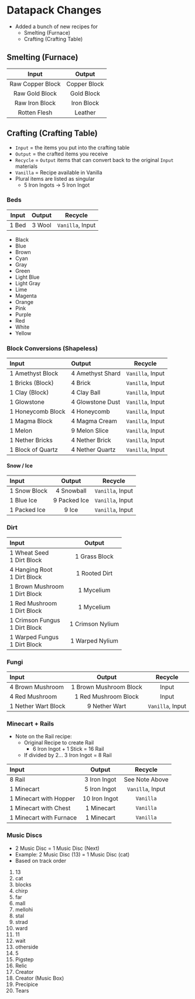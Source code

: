 # Datapack Changes

- Added a bunch of new recipes for
  - Smelting (Furnace)
  - Crafting (Crafting Table)

## Smelting (Furnace)

|      Input       |    Output    |
| :--------------: | :----------: |
| Raw Copper Block | Copper Block |
|  Raw Gold Block  |  Gold Block  |
|  Raw Iron Block  |  Iron Block  |
|   Rotten Flesh   |   Leather    |

## Crafting (Crafting Table)

- `Input` = the items you put into the crafting table
- `Output` = the crafted items you receive
- `Recycle` = `Output` items that can convert back to the original `Input` materials
- `Vanilla` = Recipe available in Vanilla
- Plural items are listed as singular
  - 5 Iron Ingots -> 5 Iron Ingot

### Beds

| Input | Output |     Recycle      |
| :---: | :----: | :--------------: |
| 1 Bed | 3 Wool | `Vanilla`, Input |

- Black
- Blue
- Brown
- Cyan
- Gray
- Green
- Light Blue
- Light Gray
- Lime
- Magenta
- Orange
- Pink
- Purple
- Red
- White
- Yellow

### Block Conversions (Shapeless)

| Input             | Output           |     Recycle      |
| :---------------- | :--------------- | :--------------: |
| 1 Amethyst Block  | 4 Amethyst Shard | `Vanilla`, Input |
| 1 Bricks (Block)  | 4 Brick          | `Vanilla`, Input |
| 1 Clay (Block)    | 4 Clay Ball      | `Vanilla`, Input |
| 1 Glowstone       | 4 Glowstone Dust | `Vanilla`, Input |
| 1 Honeycomb Block | 4 Honeycomb      | `Vanilla`, Input |
| 1 Magma Block     | 4 Magma Cream    | `Vanilla`, Input |
| 1 Melon           | 9 Melon Slice    | `Vanilla`, Input |
| 1 Nether Bricks   | 4 Nether Brick   | `Vanilla`, Input |
| 1 Block of Quartz | 4 Nether Quartz  | `Vanilla`, Input |

#### Snow / Ice

| Input        |    Output    |     Recycle      |
| :----------- | :----------: | :--------------: |
| 1 Snow Block |  4 Snowball  | `Vanilla`, Input |
| 1 Blue Ice   | 9 Packed Ice | `Vanilla`, Input |
| 1 Packed Ice |    9 Ice     | `Vanilla`, Input |

### Dirt

| Input                            |      Output      |
| :------------------------------- | :--------------: |
| 1 Wheat Seed<br>1 Dirt Block     |  1 Grass Block   |
| 4 Hanging Root<br>1 Dirt Block   |  1 Rooted Dirt   |
| 1 Brown Mushroom<br>1 Dirt Block |    1 Mycelium    |
| 1 Red Mushroom<br>1 Dirt Block   |    1 Mycelium    |
| 1 Crimson Fungus<br>1 Dirt Block | 1 Crimson Nylium |
| 1 Warped Fungus<br>1 Dirt Block  | 1 Warped Nylium  |

### Fungi

| Input               |         Output         |     Recycle      |
| :------------------ | :--------------------: | :--------------: |
| 4 Brown Mushroom    | 1 Brown Mushroom Block |      Input       |
| 4 Red Mushroom      |  1 Red Mushroom Block  |      Input       |
| 1 Nether Wart Block |     9 Nether Wart      | `Vanilla`, Input |

### Minecart + Rails

- Note on the Rail recipe:
  - Original Recipe to create Rail
    - 6 Iron Ingot + 1 Stick = 16 Rail
  - If divided by 2... 3 Iron Ingot = 8 Rail

| Input                   |    Output     |     Recycle      |
| :---------------------- | :-----------: | :--------------: |
| 8 Rail                  | 3 Iron Ingot  |  See Note Above  |
| 1 Minecart              | 5 Iron Ingot  | `Vanilla`, Input |
| 1 Minecart with Hopper  | 10 Iron Ingot |    `Vanilla`     |
| 1 Minecart with Chest   |  1 Minecart   |    `Vanilla`     |
| 1 Minecart with Furnace |  1 Minecart   |    `Vanilla`     |

### Music Discs

- 2 Music Disc = 1 Music Disc (Next)
- Example: 2 Music Disc (13) = 1 Music Disc (cat)
- Based on track order

1. 13
2. cat
3. blocks
4. chirp
5. far
6. mall
7. mellohi
8. stal
9. strad
10. ward
11. 11
12. wait
13. otherside
14. 5
15. Pigstep
16. Relic
17. Creator
18. Creator (Music Box)
19. Precipice
20. Tears
